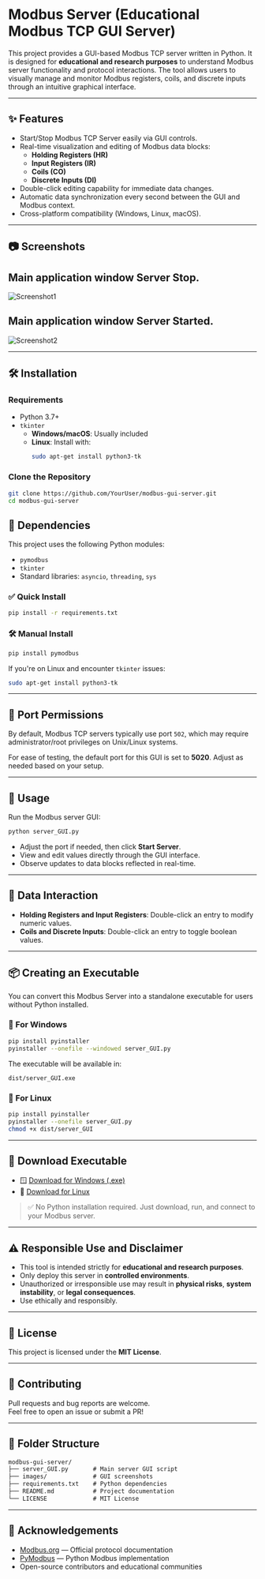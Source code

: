 # Modbus Server (Educational Modbus TCP GUI Server)

This project provides a GUI-based Modbus TCP server written in Python. It is designed for **educational and research purposes** to understand Modbus server functionality and protocol interactions. The tool allows users to visually manage and monitor Modbus registers, coils, and discrete inputs through an intuitive graphical interface.

---

## ✨ Features

- Start/Stop Modbus TCP Server easily via GUI controls.
- Real-time visualization and editing of Modbus data blocks:
  - **Holding Registers (HR)**
  - **Input Registers (IR)**
  - **Coils (CO)**
  - **Discrete Inputs (DI)**
- Double-click editing capability for immediate data changes.
- Automatic data synchronization every second between the GUI and Modbus context.
- Cross-platform compatibility (Windows, Linux, macOS).

---

## 📷 Screenshots

## Main application window Server Stop.
![Screenshot1](images/serverstart.png)

## Main application window Server Started.
![Screenshot2](images/serverrun.png)


---

## 🛠️ Installation

### Requirements

- Python 3.7+
- `tkinter`  
  - **Windows/macOS**: Usually included  
  - **Linux**: Install with:
    ```sh
    sudo apt-get install python3-tk
    ```

### Clone the Repository

```sh
git clone https://github.com/YourUser/modbus-gui-server.git
cd modbus-gui-server
```



## 🔗 Dependencies  
This project uses the following Python modules:

- `pymodbus`  
- `tkinter`  
- Standard libraries: `asyncio`, `threading`, `sys`

### ✅ Quick Install

```sh
pip install -r requirements.txt
```

### 🛠️ Manual Install

```sh
pip install pymodbus
```

If you're on Linux and encounter `tkinter` issues:

```sh
sudo apt-get install python3-tk
```

---

## 🔌 Port Permissions

By default, Modbus TCP servers typically use port `502`, which may require administrator/root privileges on Unix/Linux systems.

For ease of testing, the default port for this GUI is set to **5020**. Adjust as needed based on your setup.

---

## 🚀 Usage

Run the Modbus server GUI:

```sh
python server_GUI.py
```

- Adjust the port if needed, then click **Start Server**.
- View and edit values directly through the GUI interface.
- Observe updates to data blocks reflected in real-time.

---

## 🔁 Data Interaction

- **Holding Registers and Input Registers**: Double-click an entry to modify numeric values.
- **Coils and Discrete Inputs**: Double-click an entry to toggle boolean values.

---

## 📦 Creating an Executable

You can convert this Modbus Server into a standalone executable for users without Python installed.

### 🔧 For Windows

```sh
pip install pyinstaller
pyinstaller --onefile --windowed server_GUI.py
```

The executable will be available in:

```
dist/server_GUI.exe
```

### 🐧 For Linux

```sh
pip install pyinstaller
pyinstaller --onefile server_GUI.py
chmod +x dist/server_GUI
```

---

## 🔽 Download Executable

- 🪟 [Download for Windows (.exe)](https://github.com/Rajeshawal/Modbus-server/releases/download/v.0.0.1/Modbus-server.exe)
- 🐧 [Download for Linux](https://github.com/Rajeshawal/Modbus-server/releases/download/v1.0/Modbus-server)

> ✅ No Python installation required. Just download, run, and connect to your Modbus server.

---


## ⚠️ Responsible Use and Disclaimer

- This tool is intended strictly for **educational and research purposes**.
- Only deploy this server in **controlled environments**.
- Unauthorized or irresponsible use may result in **physical risks**, **system instability**, or **legal consequences**.
- Use ethically and responsibly.

---

## 📄 License

This project is licensed under the **MIT License**.

---

## 🤝 Contributing

Pull requests and bug reports are welcome.  
Feel free to open an issue or submit a PR!

---

## 📁 Folder Structure

```txt
modbus-gui-server/
├── server_GUI.py       # Main server GUI script
├── images/             # GUI screenshots
├── requirements.txt    # Python dependencies
├── README.md           # Project documentation
└── LICENSE             # MIT License
```

---

## 🙏 Acknowledgements

- [Modbus.org](https://www.modbus.org) — Official protocol documentation  
- [PyModbus](https://github.com/riptideio/pymodbus) — Python Modbus implementation  
- Open-source contributors and educational communities
